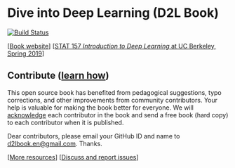# Dive into Deep Learning (D2L Book)

[![Build Status](http://ci.diveintodeeplearning.org/job/en/job/master/badge/icon)](http://ci.diveintodeeplearning.org/job/en/job/master/)

[[Book website](http://en.diveintodeeplearning.org/)]  [[STAT 157 *Introduction to Deep Learning* at UC Berkeley, Spring 2019](http://courses.diveintodeeplearning.org/berkeley-stat-157/)]


## Contribute ([learn how](http://en.diveintodeeplearning.org/chapter_appendix/how-to-contribute.html))

This open source book has benefited from pedagogical suggestions, typo corrections, and other improvements from community contributors. Your help is valuable for making the book better for everyone. We will [acknowledge](http://en.diveintodeeplearning.org/chapter_introduction/preface.html#Acknowledgments) each contributor in the book and send a free book (hard copy) to each contributor when it is published. 

Dear contributors, please email your GitHub ID and name to d2lbook.en@gmail.com. Thanks.


[[More resources](https://github.com/diveintodeeplearning)] [[Discuss and report issues](https://discuss.mxnet.io/)]
